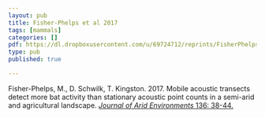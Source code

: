```yaml
---
layout: pub
title: Fisher-Phelps et al 2017
tags: [mammals]
categories: []
pdf: https://dl.dropboxusercontent.com/u/69724712/reprints/FisherPhelps%2BSchwilk%2Betal-2017.pdf
type: pub
published: true

---
```


Fisher-Phelps, M., D. Schwilk, T. Kingston. 2017. Mobile acoustic transects detect more bat activity than stationary acoustic point counts in a semi-arid and agricultural landscape. <a href="http://dx.doi.org/10.1016/j.jaridenv.2016.10.005">*Journal of Arid Environments* 136: 38-44.
